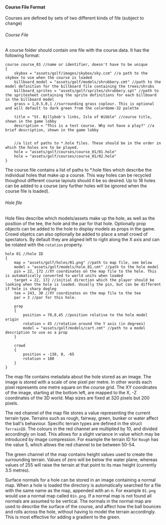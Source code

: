 #### Course File Format
Courses are defined by sets of two different kinds of file (subject to change)

###### Course File
A course folder should contain one file with the course.data. It has the following format:

    course course_01 //name or identifier, doesn't have to be unique
    {
        skybox = "assets/golf/images/skybox/sky.ccm" //a path to the skybox to use when the course is loaded
        billboard_model = "assets/golf/models/shrubbery.cmt" //path to the model definition for the billboard file containing the trees/shrubs
        billboard_sprites = "assets/golf/sprites/shrubbery.spt" //path to the spritesheet containing the sprite definitions for each billboard in the billboard model
        grass = 1,0.5,0,1 //surrounding grass coplour. This is optional and will default to dark green from the colordome-32 palette

        title = "St. Billybob's links, Isle of Wibble" //course title, shown in the game lobby
        description = "This is a test course. Why not have a play?" //a brief description, shown in the game lobby


        //a list of paths to *.hole files. These should be in the order in which the holes are to be played.
        hole = "assets/golf/courses/course_01/01.hole"
        hole = "assets/golf/courses/course_01/02.hole"
    }

The course file contains a list of paths to *.hole files which describe the individual holes that make up a course. This way holes can be recycled thoughout different course layouts should it be so desired. Up to 18 holes can be added to a course (any further holes will be ignored when the course file is loaded).

###### Hole file
Hole files describe which models/assets make up the hole, as well as the position of the tee, the hole and the par for that hole. Optionally prop objects can be added to the hole to display models as props in the game. Crowd objetcs can also optionally be added to place a small crowd of spectators. By default they are aligned left to right along the X axis and can be rotated with the `rotation` property.

    hole 01 //hole ID
    {
        map = "assets/golf/holes/01.png" //path to map file, see below
        model = "assets/golf/models/hole_01.cmt" //path to the hole model
        pin = 22, 172 //XY coordinates on the map file to the hole. This is automatically converted to world units when loaded
        target = 22, 172 //initial direction which the player should be looking when the hole is loaded. Usually the pin, but can be different if hole is sharp dogleg
        tee = 243, 30 //XY coordinates on the map file to the tee
        par = 3 //par for this hole.

        prop
        {
            position = 70,0,45 //position relative to the hole model origin
            rotation = 45 //rotation around the Y axis (in degrees)
            model = "assets/golf/models/cart.cmt" //path to a model description to use as a prop
        }

        crowd
        {
            position = -130, 0, -65
            rotation = 180
        }
    }

The map file contains metadata about the hole stored as an image. The image is stored with a scale of one pixel per metre. In other words each pixel represents one metre square on the course grid. The XY coordinates of the image, starting at the bottom left, are mapped to the X, -Z coordinates of the 3D world. Map sizes are fixed at 320 pixels but 200 pixels.

The red channel of the map file stores a value representing the current terrain type. Terrains such as rough, fairway, green, bunker or water affect the ball's behaviour. Specific terrain types are defined in the struct `TerrainID`. The colours in the red channel are multiplied by 10, and divided accordingly on load. This allows for a slight variance in value which may be introduced by image compression. For example the terrain ID for `Rough` has the value 5, which allows the red channel to be between 50-54.

The green channel of the map contains height values used to create the surrounding terrain. Values of zero will be below the water plane, whereas values of 255 will raise the terrain at that point to its max height (currently 3.5 metres).

Surface normals for a hole can be stored in an image containing a normal map. When a hole is loaded the directory is automatically searched for a file with the same name as the map, appended with an n. For example `01.png` would use a normal map called `01n.png`. If a normal map is not found all normals are assumed to be vertical. The normals in the normal map are used to describe the surface of the course, and affect how the ball bounces and rolls across the hole, without having to model the terrain accordingly. This is most effective for adding a gradient to the green.